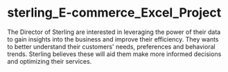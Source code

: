 # sterling_E-commerce_Excel_Project
The Director of Sterling are interested in leveraging the power of their data to gain insights into the business and improve their efficiency. They  wants  to  better  understand  their  customers'  needs, preferences and behavioral trends. Sterling believes these will aid them make more informed decisions and optimizing their services.
